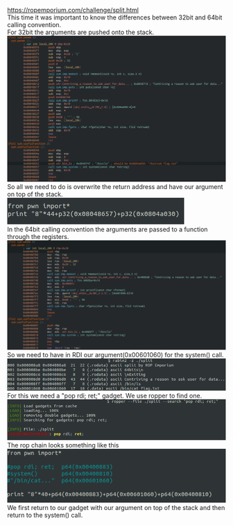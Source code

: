 https://ropemporium.com/challenge/split.html  
This time it was important to know the differences between 32bit and 64bit calling convention.  
For 32bit the arguments are pushed onto the stack.  
![Image](https://raw.githubusercontent.com/nomesc/RE-Challenges/master/ROP_Emporium/split/split32.png)  
So all we need to do is overwrite the return address and have our argument on top of the stack.  
![Image](https://raw.githubusercontent.com/nomesc/RE-Challenges/master/ROP_Emporium/split/solution32.png)  
In the 64bit calling convention the arguments are passed to a function through the registers.  
![Image](https://raw.githubusercontent.com/nomesc/RE-Challenges/master/ROP_Emporium/split/split64.png)  
So we need to have in RDI our argument(0x00601060) for the system() call.  
![Image](https://raw.githubusercontent.com/nomesc/RE-Challenges/master/ROP_Emporium/split/string.png)  
For this we need a "pop rdi; ret;" gadget. We use ropper to find one.  
![Image](https://raw.githubusercontent.com/nomesc/RE-Challenges/master/ROP_Emporium/split/gadget.png)  
The rop chain looks something like this  
![Image](https://raw.githubusercontent.com/nomesc/RE-Challenges/master/ROP_Emporium/split/solution64.png)  
We first return to our gadget with our argument on top of the stack and then return to the system() call.
